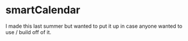 # smartCalendar
I made this last summer but wanted to put it up in case anyone wanted to use / build off of it.
